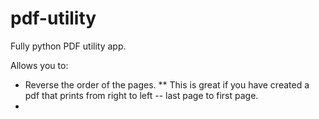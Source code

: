 # pdf-utility
Fully python PDF utility app.  

Allows you to:
* Reverse the order of the pages.
** This is great if you have created a pdf that prints from right to left -- last page to first page.
*
